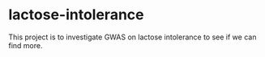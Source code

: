 # lactose-intolerance
This project is to investigate GWAS on lactose intolerance to see if we can find more. 
